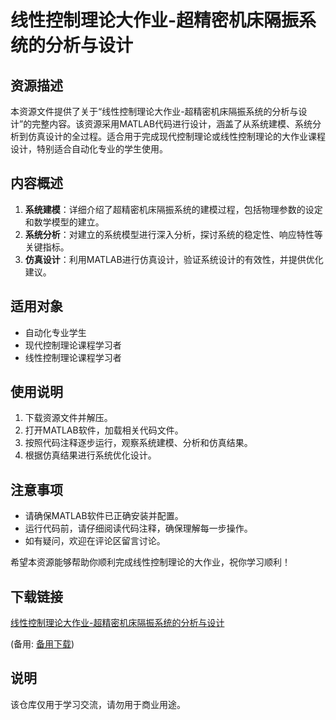 # 线性控制理论大作业-超精密机床隔振系统的分析与设计

## 资源描述

本资源文件提供了关于“线性控制理论大作业-超精密机床隔振系统的分析与设计”的完整内容。该资源采用MATLAB代码进行设计，涵盖了从系统建模、系统分析到仿真设计的全过程。适合用于完成现代控制理论或线性控制理论的大作业课程设计，特别适合自动化专业的学生使用。

## 内容概述

1. **系统建模**：详细介绍了超精密机床隔振系统的建模过程，包括物理参数的设定和数学模型的建立。
2. **系统分析**：对建立的系统模型进行深入分析，探讨系统的稳定性、响应特性等关键指标。
3. **仿真设计**：利用MATLAB进行仿真设计，验证系统设计的有效性，并提供优化建议。

## 适用对象

- 自动化专业学生
- 现代控制理论课程学习者
- 线性控制理论课程学习者

## 使用说明

1. 下载资源文件并解压。
2. 打开MATLAB软件，加载相关代码文件。
3. 按照代码注释逐步运行，观察系统建模、分析和仿真结果。
4. 根据仿真结果进行系统优化设计。

## 注意事项

- 请确保MATLAB软件已正确安装并配置。
- 运行代码前，请仔细阅读代码注释，确保理解每一步操作。
- 如有疑问，欢迎在评论区留言讨论。

希望本资源能够帮助你顺利完成线性控制理论的大作业，祝你学习顺利！

## 下载链接
[线性控制理论大作业-超精密机床隔振系统的分析与设计](https://pan.quark.cn/s/57d22ed1921c) 

(备用: [备用下载](https://pan.baidu.com/s/1X58cLIEHShBhFU7NmyKPmQ?pwd=1234))

## 说明

该仓库仅用于学习交流，请勿用于商业用途。
